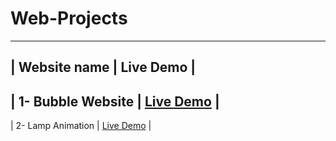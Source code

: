 # Web-Projects

-------------------------------------------
|   Website name        |   Live Demo     |
-------------------------------------------
|  1- Bubble Website | [Live Demo](https://rawcdn.githack.com/vishwajeet1207/Web-Projects/fe883e97c805ed81f8e8874775bcf1d0174837e3/bubble%20website/index.html) |
------------------------------------------------------------------------------------------------------------------------------------------------------------------
|  2- Lamp Animation | [Live Demo](https://rawcdn.githack.com/vishwajeet1207/Web-Projects/dde92b803046a159a4ab9e522f2a8cd257871d66/Lamp%20Animation/index.html) |
